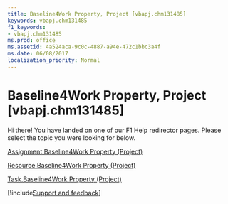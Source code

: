 ```yaml
---
title: Baseline4Work Property, Project [vbapj.chm131485]
keywords: vbapj.chm131485
f1_keywords:
- vbapj.chm131485
ms.prod: office
ms.assetid: 4a524aca-9c0c-4887-a94e-472c1bbc3a4f
ms.date: 06/08/2017
localization_priority: Normal
---
```



# Baseline4Work Property, Project [vbapj.chm131485]

Hi there! You have landed on one of our F1 Help redirector pages. Please select the topic you were looking for below.

[Assignment.Baseline4Work Property (Project)](https://msdn.microsoft.com/library/d1d075e6-c248-1b7c-470c-95ae2241def7%28Office.15%29.aspx)

[Resource.Baseline4Work Property (Project)](https://msdn.microsoft.com/library/43a6eac6-59da-771e-063b-63d3016faf79%28Office.15%29.aspx)

[Task.Baseline4Work Property (Project)](https://msdn.microsoft.com/library/e988be46-0d46-c06e-6ae1-2d00ae430075%28Office.15%29.aspx)

[!include[Support and feedback](~/includes/feedback-boilerplate.md)]